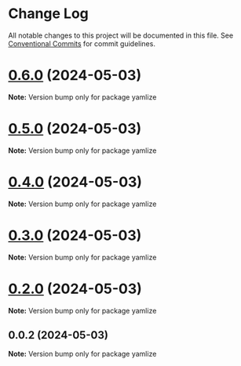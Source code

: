 # Change Log

All notable changes to this project will be documented in this file.
See [Conventional Commits](https://conventionalcommits.org) for commit guidelines.

# [0.6.0](https://github.com/cosmology-tech/yamlize/compare/yamlize@0.5.0...yamlize@0.6.0) (2024-05-03)

**Note:** Version bump only for package yamlize





# [0.5.0](https://github.com/cosmology-tech/yamlize/compare/yamlize@0.4.0...yamlize@0.5.0) (2024-05-03)

**Note:** Version bump only for package yamlize





# [0.4.0](https://github.com/cosmology-tech/yamlize/compare/yamlize@0.3.0...yamlize@0.4.0) (2024-05-03)

**Note:** Version bump only for package yamlize





# [0.3.0](https://github.com/cosmology-tech/yamlize/compare/yamlize@0.2.0...yamlize@0.3.0) (2024-05-03)

**Note:** Version bump only for package yamlize





# [0.2.0](https://github.com/cosmology-tech/yamlize/compare/yamlize@0.0.2...yamlize@0.2.0) (2024-05-03)

**Note:** Version bump only for package yamlize





## 0.0.2 (2024-05-03)

**Note:** Version bump only for package yamlize
